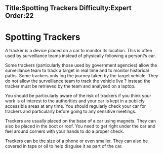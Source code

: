 Title:Spotting Trackers
Difficulty:Expert
Order:22
---
<h1>Spotting Trackers</h1><p>A tracker is a device placed on a car to monitor its location. This is often used by surveillance teams instead of physically following a person?s car.</p><p>Some trackers (particularly those used by government agencies) allow the surveillance team to track a target in real time and to monitor historical paths. Some trackers only log the journey taken by the target vehicle. They do not allow the surveillance team to track the vehicle live ? instead the tracker must be retrieved by the team and analysed on a laptop.</p><p>You should be particularly aware of the risk of trackers if you think your work is of interest to the authorities and your car is kept in a publicly accessible areas at any time. You should regularly check your car for trackers and particularly before going to any sensitive meetings.</p><p>Trackers are usually placed on the base of a car using magnets. They can also be placed in the boot or roof. You need to get right under the car and feel around corners with your hands to do a proper check.</p><p>Trackers can be the size of a phone or even smaller. They can also be covered in tape or oil to help disguise it as part of the car.</p>
